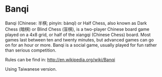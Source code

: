 # Banqi

Banqi (Chinese: 半棋; pinyin: bànqí) or Half Chess,
also known as Dark Chess (暗棋) or Blind Chess (盲棋),
is a two-player Chinese board game played on a 4x8 grid, or half of the xiangqi (Chinese Chess) board.
Most games last between ten and twenty minutes, but advanced games can go on for an hour or more.
Banqi is a social game, usually played for fun rather than serious competition.

Rules can be find in:
http://en.wikipedia.org/wiki/Banqi

Using Taiwanese version.